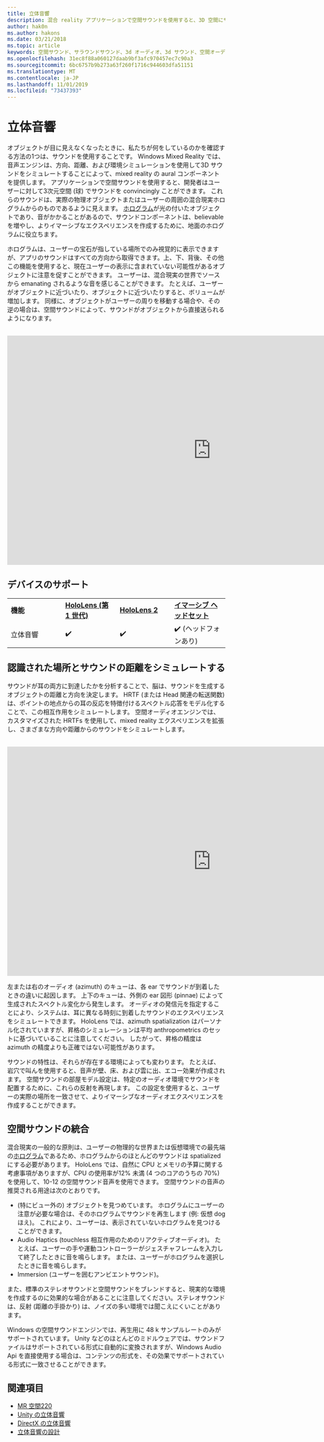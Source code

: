 ```yaml
---
title: 立体音響
description: 混合 reality アプリケーションで空間サウンドを使用すると、3D 空間にサウンドを convincingly ことができます。
author: hak0n
ms.author: hakons
ms.date: 03/21/2018
ms.topic: article
keywords: 空間サウンド、サラウンドサウンド、3d オーディオ、3d サウンド、空間オーディオ
ms.openlocfilehash: 31ec8f88a060127daab9bf3afc970457ec7c90a3
ms.sourcegitcommit: 6bc6757b9b273a63f260f1716c944603dfa51151
ms.translationtype: MT
ms.contentlocale: ja-JP
ms.lasthandoff: 11/01/2019
ms.locfileid: "73437393"
---
```

# <a name="spatial-sound"></a>立体音響

オブジェクトが目に見えなくなったときに、私たちが何をしているのかを確認する方法の1つは、サウンドを使用することです。 Windows Mixed Reality では、音声エンジンは、方向、距離、および環境シミュレーションを使用して3D サウンドをシミュレートすることによって、mixed reality の aural コンポーネントを提供します。 アプリケーションで空間サウンドを使用すると、開発者はユーザーに対して3次元空間 (球) でサウンドを convincingly ことができます。 これらのサウンドは、実際の物理オブジェクトまたはユーザーの周囲の混合現実ホログラムからのものであるように見えます。 [ホログラム](hologram.md)が光の付いたオブジェクトであり、音がかかることがあるので、サウンドコンポーネントは、believable を増やし、よりイマーシブなエクスペリエンスを作成するために、地面のホログラムに役立ちます。

ホログラムは、ユーザーの宝石が指している場所でのみ視覚的に表示できますが、アプリのサウンドはすべての方向から取得できます。上、下、背後、その他この機能を使用すると、現在ユーザーの表示に含まれていない可能性があるオブジェクトに注意を促すことができます。 ユーザーは、混合現実の世界でソースから emanating されるような音を感じることができます。 たとえば、ユーザーがオブジェクトに近づいたり、オブジェクトに近づいたりすると、ボリュームが増加します。 同様に、オブジェクトがユーザーの周りを移動する場合や、その逆の場合は、空間サウンドによって、サウンドがオブジェクトから直接送られるようになります。

<br>

<iframe width="940" height="530" src="https://www.youtube.com/embed/PTPvx7mDon4" frameborder="0" allow="accelerometer; autoplay; encrypted-media; gyroscope; picture-in-picture" allowfullscreen></iframe>

## <a name="device-support"></a>デバイスのサポート

<table>
    <colgroup>
    <col width="25%" />
    <col width="25%" />
    <col width="25%" />
    <col width="25%" />
    </colgroup>
    <tr>
        <td><strong>機能</strong></td>
        <td><a href="hololens-hardware-details.md"><strong>HoloLens (第 1 世代)</strong></a></td>
        <td><a href="https://docs.microsoft.com/hololens/hololens2-hardware"><strong>HoloLens 2</strong></td>
        <td><a href="immersive-headset-hardware-details.md"><strong>イマーシブ ヘッドセット</strong></a></td>
    </tr>
     <tr>
        <td>立体音響</td>
        <td>✔️</td>
        <td>✔️</td>
        <td>✔️ (ヘッドフォンあり)</td>
    </tr>
</table>

## <a name="simulating-the-perceived-location-and-distance-of-sounds"></a>認識された場所とサウンドの距離をシミュレートする

サウンドが耳の両方に到達したかを分析することで、脳は、サウンドを生成するオブジェクトの距離と方向を決定します。 HRTF (または Head 関連の転送関数) は、ポイントの地点からの耳の反応を特徴付けるスペクトル応答をモデル化することで、この相互作用をシミュレートします。 空間オーディオエンジンでは、カスタマイズされた HRTFs を使用して、mixed reality エクスペリエンスを拡張し、さまざまな方向や距離からのサウンドをシミュレートします。

<br>

<iframe width="940" height="530" src="https://www.youtube.com/embed/aB3TDjYklmo" frameborder="0" allow="accelerometer; autoplay; encrypted-media; gyroscope; picture-in-picture" allowfullscreen></iframe>

左または右のオーディオ (azimuth) のキューは、各 ear でサウンドが到着したときの違いに起因します。 上下のキューは、外側の ear 図形 (pinnae) によって生成されたスペクトル変化から発生します。 オーディオの発信元を指定することにより、システムは、耳に異なる時刻に到着したサウンドのエクスペリエンスをシミュレートできます。 HoloLens では、azimuth spatialization はパーソナル化されていますが、昇格のシミュレーションは平均 anthropometrics のセットに基づいていることに注意してください。 したがって、昇格の精度は azimuth の精度よりも正確ではない可能性があります。

サウンドの特性は、それらが存在する環境によっても変わります。 たとえば、岩穴で叫んを使用すると、音声が壁、床、および雲に出、エコー効果が作成されます。 空間サウンドの部屋モデル設定は、特定のオーディオ環境でサウンドを配置するために、これらの反射を再現します。 この設定を使用すると、ユーザーの実際の場所を一致させて、よりイマーシブなオーディオエクスペリエンスを作成することができます。

## <a name="integrating-spatial-sound"></a>空間サウンドの統合

混合現実の一般的な原則は、ユーザーの物理的な世界または仮想環境での最先端の[ホログラム](hologram.md)であるため、ホログラムからのほとんどのサウンドは spatialized にする必要があります。 HoloLens では、自然に CPU とメモリの予算に関する考慮事項がありますが、CPU の使用率が12% 未満 (4 つのコアのうちの 70%) を使用して、10-12 の空間サウンド音声を使用できます。 空間サウンドの音声の推奨される用途は次のとおりです。
* (特にビュー外の) オブジェクトを見つめています。 ホログラムにユーザーの注意が必要な場合は、そのホログラムでサウンドを再生します (例: 仮想 dog ほえ)。 これにより、ユーザーは、表示されていないホログラムを見つけることができます。
* Audio Haptics (touchless 相互作用のためのリアクティブオーディオ)。 たとえば、ユーザーの手や運動コントローラーがジェスチャフレームを入力して終了したときに音を鳴らします。 または、ユーザーがホログラムを選択したときに音を鳴らします。
* Immersion (ユーザーを囲むアンビエントサウンド)。

また、標準のステレオサウンドと空間サウンドをブレンドすると、現実的な環境を作成するのに効果的な場合があることに注意してください。ステレオサウンドは、反射 (距離の手掛かり) は、ノイズの多い環境では聞こえにくいことがあります。

Windows の空間サウンドエンジンでは、再生用に 48 k サンプルレートのみがサポートされています。 Unity などのほとんどのミドルウェアでは、サウンドファイルはサポートされている形式に自動的に変換されますが、Windows Audio Api を直接使用する場合は、コンテンツの形式を、その効果でサポートされている形式に一致させることができます。

## <a name="see-also"></a>関連項目
* [MR 空間220](holograms-220.md)
* [Unity の立体音響](spatial-sound-in-unity.md)
* [DirectX の立体音響](spatial-sound-in-directx.md)
* [立体音響の設計](spatial-sound-design.md)
